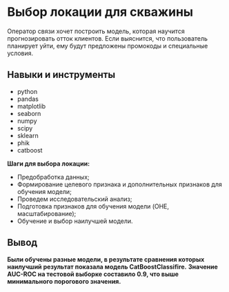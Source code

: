 # Выбор локации для скважины

Оператор связи хочет построить модель, которая научится прогнозировать отток клиентов. Если выяснится, что пользователь планирует уйти, ему будут предложены промокоды и специальные условия.

## Навыки и инструменты
- python
- pandas
- matplotlib
- seaborn
- numpy
- scipy
- sklearn
- phik
- catboost
  
**Шаги для выбора локации:**

- Предобработка данных;
- Формирование целевого признака и дополнительных признаков для обучения модели;
- Проведем исследовательский анализ;
- Подготовка признаков для обучения модели (OHE, масштабирование);
- Обучение и выбор наилучшей модели.

## Вывод

**Были обучены разные модели, в результате сравнения которых наилучший результат показала модель CatBoostClassifire.**
**Значение AUC-ROC на тестовой выборке составило 0.9, что выше минимального порогового значения.**

